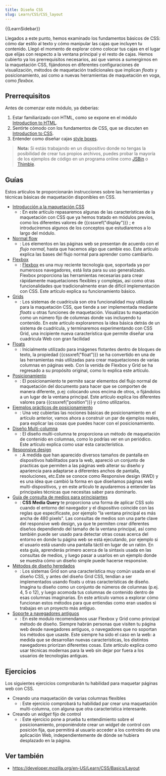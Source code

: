 ```yaml
---
title: Diseño CSS
slug: Learn/CSS/CSS_layout
---
```


{{LearnSidebar}}

Llegados a este punto, hemos examinado los fundamentos básicos de CSS: cómo dar estilo al texto y cómo manipular las cajas que incluyen tu contenido. Llegó el momento de explorar cómo colocar tus cajas en el lugar que elijas con respecto a la ventana principal y el resto de cajas. Hemos cubierto ya los prerrequisitos necesarios, así que vamos a sumergirnos en la maquetación CSS, fijándonos en diferentes configuraciones de visualización, métodos de maquetación tradicionales que implican _floats_ y posicionamiento, así como a nuevas herramientas de maquetación en voga, como _flexbox_.

## Prerrequisitos

Antes de comenzar este módulo, ya deberías:

1. Estar familiarizado con HTML, como se expone en el módulo [Introduction to HTML](/es/docs/Learn/HTML/Introduction_to_HTML).
2. Sentirte cómodo con los fundamentos de CSS, que se discuten en [Introduction to CSS](/es/docs/Learn/CSS/Introduction_to_CSS).
3. Entender como diseñar cajas [style boxes](/es/docs/Learn/CSS/Styling_boxes).

> **Nota:** Si estás trabajando en un dispositivo donde no tengas la posibilidad de crear tus propios archivos, puedes probar la mayoría de los ejemplos de código en un programa online como [JSBin](http://jsbin.com/) o [Thimble](https://thimble.mozilla.org/).

## Guías

Estos artículos te proporcionarán instrucciones sobre las herramientas y técnicas básicas de maquetación disponibles en CSS.

- [Introducción a la maquetación CSS](/es/docs/Learn/CSS/CSS_layout/Introduction)
  - : En este artículo repasaremos algunas de las características de la maquetación con CSS que ya hemos tratado en módulos previos, como los diferentes valores de {{cssxref("display")}} ; e introduciremos algunos de los conceptos que estudiaremos a lo largo del módulo.
- [Normal flow](/es/docs/Learn/CSS/CSS_layout/Flujo_normal)
  - : Los elementos en las páginas web se presentan de acuerdo con el _flujo normal,_ hasta que hacemos algo que cambie eso. Este artículo explica las bases del flujo normal para aprender como cambiarlo.
- [Flexbox](/es/docs/Learn/CSS/CSS_layout/Flexbox)
  - : [Flexbox](/es/docs/Web/CSS/CSS_Flexible_Box_Layout/Using_flexbox_to_lay_out_web_applications) es una muy reciente tecnología que, soportada ya por numerosos navegadores, está lista para su uso generalizado. Flexbox proporciona las herramientas necesarias para crear rápidamente maquetaciones flexibles y complejas, así como otras funcionalidades que tradicionalmente eran de difícil implementación con CSS. Este artículo explica su funcionamiento básico.
- [Grids](/es/docs/Learn/CSS/CSS_layout/Grids)
  - : Los sistemas de cuadrícula son otra funcionalidad muy utilizada para la maquetación CSS, que tiende a ser implementada mediante _floats_ u otras funciones de maquetación. Visualizas tu maquetación como un número fijo de columnas donde vas incluyendo tu contenido. En este artículo exploraremos la idea básica detrás de un sistema de cuadrícula, y terminaremos experimentando con CSS Grid, una incipiente nueva característica que permite diseñar una cuadricula Web con gran facilidad
- [Floats](/es/docs/Learn/CSS/CSS_layout/Floats)
  - : Inicialmente utilizado para imágenes flotantes dentro de bloques de texto, la propiedad {{cssxref("float")}} se ha convertido en una de las herramientas más utilizadas para crear maquetaciones de varias columnas en páginas web. Con la venida de Flexbox y Grid se ha regresado a su propósito original, como lo explica este artículo.
- [Posicionamiento](/es/docs/Learn/CSS/CSS_layout/Positioning)
  - : El posicionamiento te permite sacar elementos del flujo normal de maquetación del documento para hacer que se comporten de manera diferente, p.ej: colocando unos encima de otros, o fijándolos a un lugar de la ventana principal. Este artículo explica los diferentes valores para {{cssxref("position")}} y cómo utilizarlos.
- [Ejemplos prácticos de posicionamiento](/es/docs/Learn/CSS/CSS_layout/Practical_positioning_examples)
  - : Una vez cubiertas las nociones básicas de posicionamiento en el artículo anterior, vamos ahora a construir un par de ejemplos reales, para explicar las cosas que puedes hacer con el posicionamiento.
- [Diseño Multi-columna](/es/docs/Learn/CSS/CSS_layout/Multiple-column_Layout)
  - : El diseño multi-columna te proporciona un método de maquetación de contenido en columnas, como lo podrías ver en un periódico. Este artículo explica como usar esta característica.
- [Responsive design](/es/docs/Learn/CSS/CSS_layout/Diseño_receptivo)
  - : A medida que han aparecido diversos tamaños de pantalla en dispositivos habilitados para la web, apareció un conjunto de practicas que permiten a las páginas web alterar su diseño y apariencia para adaptarse a diferentes anchos de pantalla, resoluciones, etc.Este se conoce como Responsive design (RWD) y es una idea que cambió la forma en que diseñamos páginas web multi-dispositivos, y en este artículo te ayudaremos a entender las principales técnicas que necesitas saber para dominarlo.
- [Guía de consulta de medios para principiantes](/es/docs/Learn/CSS/CSS_layout/Media_queries)
  - : **CSS Media Query** te proporciona una forma de aplicar CSS solo cuando el entorno del navegador y el dispositivo coincide con las reglas que especificaste, por ejemplo "la ventana principal es más ancha de 480 pixels". Las consultas de medios son una parte clave del responsive web design, ya que te permiten crear diferentes diseños dependiendo del tamaño de la ventana principal, así como también puede ser usado para detectar otras cosas acerca del entorno en donde tu página web se está ejecutando, por ejemplo si el usuario está usando una pantalla táctil en lugar de un ratón. En esta guía, aprenderás primero acerca de la sintaxis usada en las consultas de medios, y luego pasar a usarlos en un ejemplo donde se muestra cómo un diseño simple puede hacerse responsive.
- [Métodos de diseño heredados](/es/docs/Learn/CSS/CSS_layout/Legacy_Layout_Methods)
  - : Los sistemas Grid son una característica muy común usada en el diseño CSS, y antes del diseño Grid CSS, tendían a ser implementados usando floats u otras características de diseño. Imagina tu diseño como un conjunto de números de columnas (p.ej. 4, 5 o 12), y luego acomoda tus columnas de contenido dentro de esas columnas imaginarias. En este artículo vamos a explorar cómo funcionan estos métodos para que entiendas como eran usados si trabajas en un proyecto más antiguo.
- [Soporte a navegadores antiguos](/es/docs/Learn/CSS/CSS_layout/Soporte_a_navegadores_antiguos)
  - : En este modulo recomendamos usar Flexbox y Grid como principal método de diseño. Siempre habrán personas que visiten tu página web desde navegadores antiguos, o navegadores que no soportan los métodos que usaste. Este siempre ha sido el caso en la web: a medida que se desarrollan nuevas características, los distintos navegadores priorizan diferentes cosas. Este artículo explica como usar técnicas modernas para la web sin dejar por fuera a los usuarios de tecnologías antiguas.

## Ejercicios

Los siguientes ejercicios comprobarán tu habilidad para maquetar páginas web con CSS.

- Creando una maquetación de varias columnas flexibles
  - : Este ejercicio comprobará tu habilidad par crear una maquetación multi-columna, con alguna que otra característica interesante.
- Creando un _widget_ fijo de control
  - : Este ejercicio pone a prueba tu entendimiento sobre el posicionamiento, proponiéndote crear un _widget_ de control con posición fija, que permitirá al usuario acceder a los controles de una aplicación Web, independientemente de dónde se hubiera desplazado en la página.

## Ver también

- <https://developer.mozilla.org/en-US/Learn/CSS/Basics/Layout>
